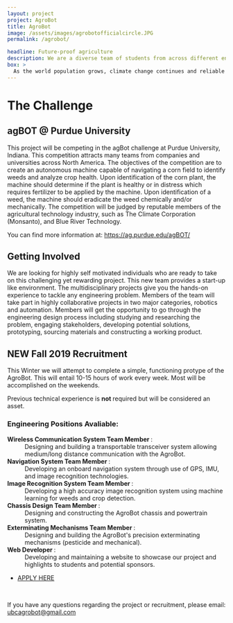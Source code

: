 ```yaml
---
layout: project
project: AgroBot
title: AgroBot
image: /assets/images/agrobotofficialcircle.JPG
permalink: /agrobot/

headline: Future-proof agriculture
description: We are a diverse team of students from across different engineering disciplines. With a shared passion for innovation and technology, we hope to contribute to the future of agriculture, in transitioning from human labour to full automation.
box: >
  As the world population grows, climate change continues and reliable human labour becomes increasingly expensive, we must find more efficient and sustainable ways to grow food and sustain ourselves. The UBC AgroBot team will be building a fully autonomous robot capable of analyzing its environment and performing targeted weeding, fertilizing and soil analysis though the use of advanced robotics, image recognition and machine learning. 
---
```


# The Challenge

## agBOT @ Purdue University
This project will be competing in the agBot challenge at Purdue University, Indiana. This competition attracts many teams from companies and universities across North America. The objectives of the competition are to create an autonomous machine capable of navigating a corn field to identify weeds and analyze crop health. Upon identification of the corn plant, the machine should determine if the plant is healthy or in distress which requires fertilizer to be applied by the machine. Upon identification of a weed, the machine should eradicate the weed chemically and/or mechanically. The competition will be judged by reputable members of the agricultural technology industry, such as The Climate Corporation (Monsanto), and Blue River Technology.

You can find more information at: https://ag.purdue.edu/agBOT/ 

## Getting Involved
We are looking for highly self motivated individuals who are ready to take on this challenging yet rewarding project. This new team provides a start-up like environment. The multidisciplinary projects give you the hands-on experience to tackle any engineering problem. Members of the team will take part in highly collaborative projects in two major categories, robotics and automation. Members will get the opportunity to go through the engineering design process including studying and researching the problem, engaging stakeholders, developing potential solutions, prototyping, sourcing materials and constructing a working product. 


NEW Fall 2019 Recruitment
---
This Winter we will attempt to complete a simple, functioning protype of the AgroBot. This will entail 10-15 hours of work every week. Most will be accomplished on the weekends. <br>

Previous technical experience is <b> not </b> required but will be considered an asset. 

<h3> Engineering Positions Avaliable: </h3> 
<dl>
  
  <dt><b> Wireless Communication System Team Member </b>:</dt> 
  <dd> Designing and building a transportable transceiver system allowing medium/long distance communication with the AgroBot. </dd>

  <dt><b> Navigation System Team Member </b>:</dt>
  <dd>Developing an onboard navigation system through use of GPS, IMU, and image recognition technologies. </dd>

  <dt><b> Image Recognition System Team Member </b>:</dt>
  <dd>Developing a high accuracy image recognition system using machine learning for weeds and crop detection. </dd>

  <dt><b> Chassis Design Team Member </b>:</dt>
  <dd>Designing and constructing the AgroBot chassis and powertrain system.</dd>

  <dt><b> Exterminating Mechanisms Team Member </b>:</dt>
  <dd>Designing and building the AgroBot's precision exterminating mechanisms (pesticide and mechanical).</dd> 

   <dt><b> Web Developer </b>:</dt>
  <dd>Developing and maintaining a website to showcase our project and highlights to students and potential sponsors.</dd> 


<ul class="actions">
	<li><a href="https://ubc.ca1.qualtrics.com/jfe/form/SV_5BDOYaSDWVUm1kV" class="button medium wide">APPLY HERE</a></li>
</ul>
<br>

If you have any questions regarding the project or recruitment, please email: ubcagrobot@gmail.com
